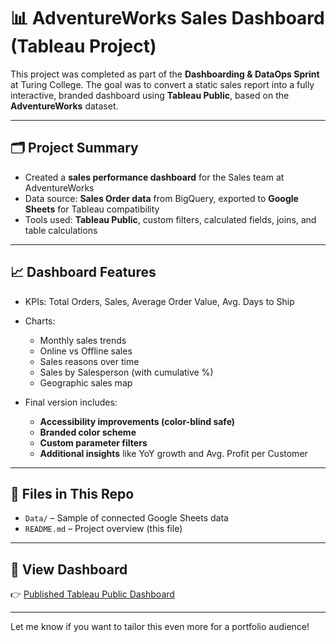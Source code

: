 # 📊 AdventureWorks Sales Dashboard (Tableau Project)

This project was completed as part of the **Dashboarding & DataOps Sprint** at Turing College. The goal was to convert a static sales report into a fully interactive, branded dashboard using **Tableau Public**, based on the **AdventureWorks** dataset.

---

## 🗂️ Project Summary

* Created a **sales performance dashboard** for the Sales team at AdventureWorks
* Data source: **Sales Order data** from BigQuery, exported to **Google Sheets** for Tableau compatibility
* Tools used: **Tableau Public**, custom filters, calculated fields, joins, and table calculations

---

## 📈 Dashboard Features

* KPIs: Total Orders, Sales, Average Order Value, Avg. Days to Ship
* Charts:

  * Monthly sales trends
  * Online vs Offline sales
  * Sales reasons over time
  * Sales by Salesperson (with cumulative %)
  * Geographic sales map
* Final version includes:

  * **Accessibility improvements (color-blind safe)**
  * **Branded color scheme**
  * **Custom parameter filters**
  * **Additional insights** like YoY growth and Avg. Profit per Customer

---

## 📁 Files in This Repo

* `Data/` – Sample of connected Google Sheets data
* `README.md` – Project overview (this file)

---

## 🔗 View Dashboard

👉 [Published Tableau Public Dashboard](https://public.tableau.com/views/VisualizingDataUsingTableu/SalesDrillDown?:language=en-US&publish=yes&:sid=&:redirect=auth&:display_count=n&:origin=viz_share_link)

---

Let me know if you want to tailor this even more for a portfolio audience!
